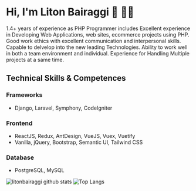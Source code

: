 # Hi, I'm Liton Bairaggi 👋 👨‍💻

1.4+ years of experience as PHP Programmer includes Excellent experience in Developing Web
Applications, web sites, ecommerce projects using PHP. Good work ethics with excellent
communication and interpersonal skills. Capable to delvelop into the new leading Technologies. Ability to
work well in both a team environment and individual. Experience for Handling Multiple projects at a
same time.

## Technical Skills & Competences

### Frameworks
- Django, Laravel, Symphony, CodeIgniter

### Frontend
- ReactJS, Redux, AntDesign, VueJS, Vuex, Vuetify
- Vanilla, jQuery, Bootstrap, Semantic UI, Tailwind CSS

### Database
- PostgreSQL, MySQL




![litonbairaggi github stats](https://github-readme-stats.vercel.app/api?username=litonbairaggi&show_icons=true&hide_border=true)
![Top Langs](https://github-readme-stats.vercel.app/api/top-langs/?username=litonbairaggi&layout=compact)
